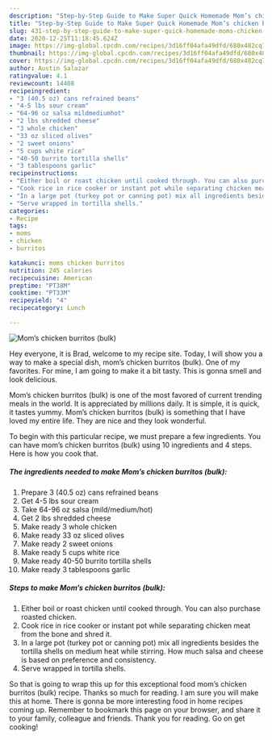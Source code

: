```yaml
---
description: "Step-by-Step Guide to Make Super Quick Homemade Mom’s chicken burritos (bulk)"
title: "Step-by-Step Guide to Make Super Quick Homemade Mom’s chicken burritos (bulk)"
slug: 431-step-by-step-guide-to-make-super-quick-homemade-moms-chicken-burritos-bulk
date: 2020-12-25T11:18:45.624Z
image: https://img-global.cpcdn.com/recipes/3d16ff04afa49dfd/680x482cq70/moms-chicken-burritos-bulk-recipe-main-photo.jpg
thumbnail: https://img-global.cpcdn.com/recipes/3d16ff04afa49dfd/680x482cq70/moms-chicken-burritos-bulk-recipe-main-photo.jpg
cover: https://img-global.cpcdn.com/recipes/3d16ff04afa49dfd/680x482cq70/moms-chicken-burritos-bulk-recipe-main-photo.jpg
author: Austin Salazar
ratingvalue: 4.1
reviewcount: 14408
recipeingredient:
- "3 (40.5 oz) cans refrained beans"
- "4-5 lbs sour cream"
- "64-96 oz salsa mildmediumhot"
- "2 lbs shredded cheese"
- "3 whole chicken"
- "33 oz sliced olives"
- "2 sweet onions"
- "5 cups white rice"
- "40-50 burrito tortilla shells"
- "3 tablespoons garlic"
recipeinstructions:
- "Either boil or roast chicken until cooked through. You can also purchase roasted chicken."
- "Cook rice in rice cooker or instant pot while separating chicken meat from the bone and shred it."
- "In a large pot (turkey pot or canning pot) mix all ingredients besides the tortilla shells on medium heat while stirring. How much salsa and cheese is based on preference and consistency."
- "Serve wrapped in tortilla shells."
categories:
- Recipe
tags:
- moms
- chicken
- burritos

katakunci: moms chicken burritos 
nutrition: 245 calories
recipecuisine: American
preptime: "PT38M"
cooktime: "PT33M"
recipeyield: "4"
recipecategory: Lunch

---
```



![Mom’s chicken burritos (bulk)](https://img-global.cpcdn.com/recipes/3d16ff04afa49dfd/680x482cq70/moms-chicken-burritos-bulk-recipe-main-photo.jpg)

Hey everyone, it is Brad, welcome to my recipe site. Today, I will show you a way to make a special dish, mom’s chicken burritos (bulk). One of my favorites. For mine, I am going to make it a bit tasty. This is gonna smell and look delicious.



Mom’s chicken burritos (bulk) is one of the most favored of current trending meals in the world. It is appreciated by millions daily. It is simple, it is quick, it tastes yummy. Mom’s chicken burritos (bulk) is something that I have loved my entire life. They are nice and they look wonderful.


To begin with this particular recipe, we must prepare a few ingredients. You can have mom’s chicken burritos (bulk) using 10 ingredients and 4 steps. Here is how you cook that.

<!--inarticleads1-->

##### The ingredients needed to make Mom’s chicken burritos (bulk):

1. Prepare 3 (40.5 oz) cans refrained beans
1. Get 4-5 lbs sour cream
1. Take 64-96 oz salsa (mild/medium/hot)
1. Get 2 lbs shredded cheese
1. Make ready 3 whole chicken
1. Make ready 33 oz sliced olives
1. Make ready 2 sweet onions
1. Make ready 5 cups white rice
1. Make ready 40-50 burrito tortilla shells
1. Make ready 3 tablespoons garlic




<!--inarticleads2-->

##### Steps to make Mom’s chicken burritos (bulk):

1. Either boil or roast chicken until cooked through. You can also purchase roasted chicken.
1. Cook rice in rice cooker or instant pot while separating chicken meat from the bone and shred it.
1. In a large pot (turkey pot or canning pot) mix all ingredients besides the tortilla shells on medium heat while stirring. How much salsa and cheese is based on preference and consistency.
1. Serve wrapped in tortilla shells.




So that is going to wrap this up for this exceptional food mom’s chicken burritos (bulk) recipe. Thanks so much for reading. I am sure you will make this at home. There is gonna be more interesting food in home recipes coming up. Remember to bookmark this page on your browser, and share it to your family, colleague and friends. Thank you for reading. Go on get cooking!
